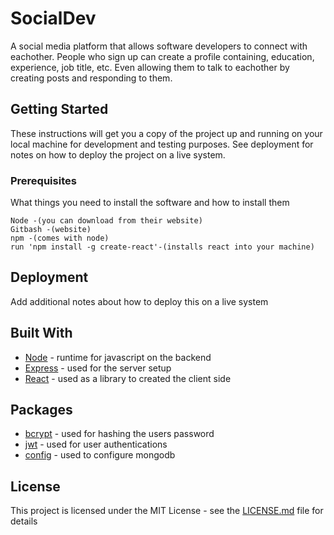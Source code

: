 # SocialDev
A social media platform that allows software developers to connect with eachother.
People who sign up can create a profile containing, education, experience, job title, etc. 
Even allowing them to talk to eachother by creating posts and responding to them.

## Getting Started

These instructions will get you a copy of the project up and running on your local machine for development and testing purposes. See deployment for notes on how to deploy the project on a live system.

### Prerequisites

What things you need to install the software and how to install them

```
Node -(you can download from their website)
Gitbash -(website)
npm -(comes with node)
run 'npm install -g create-react'-(installs react into your machine)

```




## Deployment

Add additional notes about how to deploy this on a live system

## Built With

* [Node](http://www.dropwizard.io/1.0.2/docs/) - runtime for javascript on the backend
* [Express](https://maven.apache.org/) - used for the server setup
* [React](https://rometools.github.io/rome/) - used as a library to created the client side

## Packages
* [bcrypt](https://rometools.github.io/rome/) - used for hashing the users password
* [jwt](https://rometools.github.io/rome/) - used for user authentications
* [config](https://rometools.github.io/rome/) - used to configure mongodb


## License

This project is licensed under the MIT License - see the [LICENSE.md](LICENSE.md) file for details

